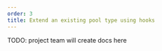 ```yaml
---
order: 3
title: Extend an existing pool type using hooks
---
```


TODO: project team will create docs here
